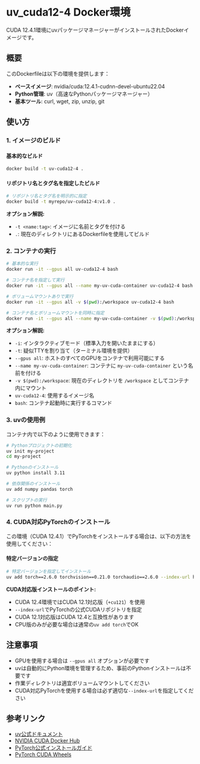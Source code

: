 <!-- filepath: /home/keito_fukuoka2/stations/DockerfileProject/uv_cuda12-4/README.md -->
# uv_cuda12-4 Docker環境

CUDA 12.4.1環境にuvパッケージマネージャーがインストールされたDockerイメージです。

## 概要

このDockerfileは以下の環境を提供します：
- **ベースイメージ**: nvidia/cuda:12.4.1-cudnn-devel-ubuntu22.04
- **Python管理**: uv（高速なPythonパッケージマネージャー）
- **基本ツール**: curl, wget, zip, unzip, git

## 使い方

### 1. イメージのビルド

#### 基本的なビルド

```bash
docker build -t uv-cuda12-4 .
```

#### リポジトリ名とタグ名を指定したビルド

```bash
# リポジトリ名とタグ名を明示的に指定
docker build -t myrepo/uv-cuda12-4:v1.0 .
```

**オプション解説:**
- `-t <name:tag>`: イメージに名前とタグを付ける
- `.`: 現在のディレクトリにあるDockerfileを使用してビルド

### 2. コンテナの実行

```bash
# 基本的な実行
docker run -it --gpus all uv-cuda12-4 bash

# コンテナ名を指定して実行
docker run -it --gpus all --name my-uv-cuda-container uv-cuda12-4 bash

# ボリュームマウントありで実行
docker run -it --gpus all -v $(pwd):/workspace uv-cuda12-4 bash

# コンテナ名とボリュームマウントを同時に指定
docker run -it --gpus all --name my-uv-cuda-container -v $(pwd):/workspace uv-cuda12-4 bash
```

**オプション解説:**
- `-i`: インタラクティブモード（標準入力を開いたままにする）
- `-t`: 疑似TTYを割り当て（ターミナル環境を提供）
- `--gpus all`: ホストのすべてのGPUをコンテナで利用可能にする
- `--name my-uv-cuda-container`: コンテナに `my-uv-cuda-container` という名前を付ける
- `-v $(pwd):/workspace`: 現在のディレクトリを `/workspace` としてコンテナ内にマウント
- `uv-cuda12-4`: 使用するイメージ名
- `bash`: コンテナ起動時に実行するコマンド

### 3. uvの使用例

コンテナ内で以下のように使用できます：

```bash
# Pythonプロジェクトの初期化
uv init my-project
cd my-project

# Pythonのインストール
uv python install 3.11

# 依存関係のインストール
uv add numpy pandas torch

# スクリプトの実行
uv run python main.py
```

### 4. CUDA対応PyTorchのインストール

この環境（CUDA 12.4.1）でPyTorchをインストールする場合は、以下の方法を使用してください：

#### 特定バージョンの指定

```bash
# 特定バージョンを指定してインストール
uv add torch==2.6.0 torchvision==0.21.0 torchaudio==2.6.0 --index-url https://download.pytorch.org/whl/cu124
```

**CUDA対応版インストールのポイント:**
- CUDA 12.4環境ではCUDA 12.1対応版（`+cu121`）を使用
- `--index-url`でPyTorchの公式CUDAリポジトリを指定
- CUDA 12.1対応版はCUDA 12.4と互換性があります
- CPU版のみが必要な場合は通常の`uv add torch`でOK

## 注意事項

- GPUを使用する場合は `--gpus all` オプションが必要です
- uvは自動的にPython環境を管理するため、事前のPythonインストールは不要です
- 作業ディレクトリは適宜ボリュームマウントしてください
- CUDA対応PyTorchを使用する場合は必ず適切な`--index-url`を指定してください

## 参考リンク

- [uv公式ドキュメント](https://docs.astral.sh/uv/)
- [NVIDIA CUDA Docker Hub](https://hub.docker.com/r/nvidia/cuda)
- [PyTorch公式インストールガイド](https://pytorch.org/get-started/locally/)
- [PyTorch CUDA Wheels](https://download.pytorch.org/whl/torch/)